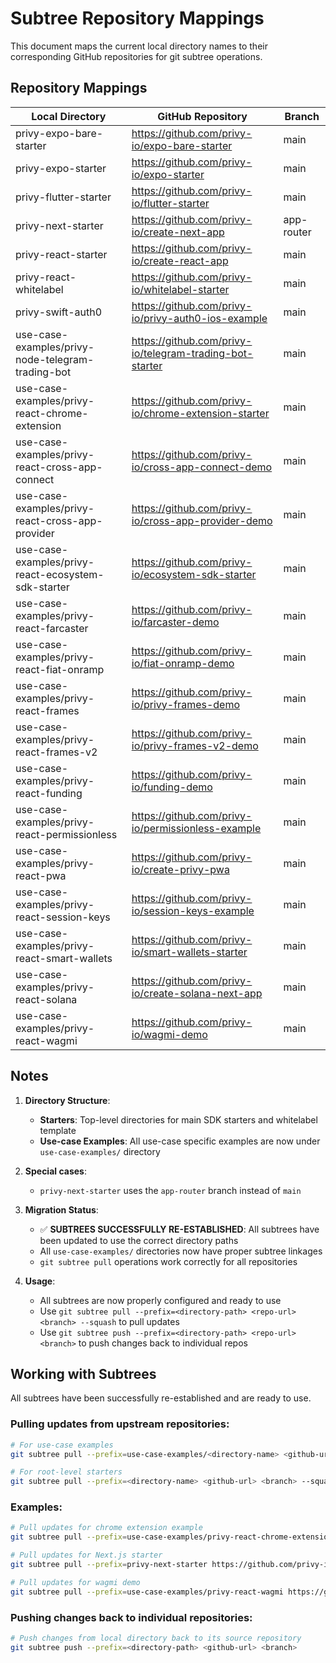 # Subtree Repository Mappings

This document maps the current local directory names to their corresponding GitHub repositories for git subtree operations.

## Repository Mappings

| Local Directory | GitHub Repository | Branch |
|----------------|-------------------|---------|
| privy-expo-bare-starter | https://github.com/privy-io/expo-bare-starter | main |
| privy-expo-starter | https://github.com/privy-io/expo-starter | main |
| privy-flutter-starter | https://github.com/privy-io/flutter-starter | main |
| privy-next-starter | https://github.com/privy-io/create-next-app | app-router |
| privy-react-starter | https://github.com/privy-io/create-react-app | main |
| privy-react-whitelabel | https://github.com/privy-io/whitelabel-starter | main |
| privy-swift-auth0 | https://github.com/privy-io/privy-auth0-ios-example | main |
| use-case-examples/privy-node-telegram-trading-bot | https://github.com/privy-io/telegram-trading-bot-starter | main |
| use-case-examples/privy-react-chrome-extension | https://github.com/privy-io/chrome-extension-starter | main |
| use-case-examples/privy-react-cross-app-connect | https://github.com/privy-io/cross-app-connect-demo | main |
| use-case-examples/privy-react-cross-app-provider | https://github.com/privy-io/cross-app-provider-demo | main |
| use-case-examples/privy-react-ecosystem-sdk-starter | https://github.com/privy-io/ecosystem-sdk-starter | main |
| use-case-examples/privy-react-farcaster | https://github.com/privy-io/farcaster-demo | main |
| use-case-examples/privy-react-fiat-onramp | https://github.com/privy-io/fiat-onramp-demo | main |
| use-case-examples/privy-react-frames | https://github.com/privy-io/privy-frames-demo | main |
| use-case-examples/privy-react-frames-v2 | https://github.com/privy-io/privy-frames-v2-demo | main |
| use-case-examples/privy-react-funding | https://github.com/privy-io/funding-demo | main |
| use-case-examples/privy-react-permissionless | https://github.com/privy-io/permissionless-example | main |
| use-case-examples/privy-react-pwa | https://github.com/privy-io/create-privy-pwa | main |
| use-case-examples/privy-react-session-keys | https://github.com/privy-io/session-keys-example | main |
| use-case-examples/privy-react-smart-wallets | https://github.com/privy-io/smart-wallets-starter | main |
| use-case-examples/privy-react-solana | https://github.com/privy-io/create-solana-next-app | main |
| use-case-examples/privy-react-wagmi | https://github.com/privy-io/wagmi-demo | main |

## Notes

1. **Directory Structure**: 
   - **Starters**: Top-level directories for main SDK starters and whitelabel template
   - **Use-case Examples**: All use-case specific examples are now under `use-case-examples/` directory

2. **Special cases**:
   - `privy-next-starter` uses the `app-router` branch instead of `main`

3. **Migration Status**: 
   - ✅ **SUBTREES SUCCESSFULLY RE-ESTABLISHED**: All subtrees have been updated to use the correct directory paths
   - All `use-case-examples/` directories now have proper subtree linkages
   - `git subtree pull` operations work correctly for all repositories

4. **Usage**: 
   - All subtrees are now properly configured and ready to use
   - Use `git subtree pull --prefix=<directory-path> <repo-url> <branch> --squash` to pull updates
   - Use `git subtree push --prefix=<directory-path> <repo-url> <branch>` to push changes back to individual repos

## Working with Subtrees

All subtrees have been successfully re-established and are ready to use.

### Pulling updates from upstream repositories:

```bash
# For use-case examples
git subtree pull --prefix=use-case-examples/<directory-name> <github-url> <branch> --squash

# For root-level starters
git subtree pull --prefix=<directory-name> <github-url> <branch> --squash
```

### Examples:
```bash
# Pull updates for chrome extension example
git subtree pull --prefix=use-case-examples/privy-react-chrome-extension https://github.com/privy-io/chrome-extension-starter main --squash

# Pull updates for Next.js starter
git subtree pull --prefix=privy-next-starter https://github.com/privy-io/create-next-app app-router --squash

# Pull updates for wagmi demo
git subtree pull --prefix=use-case-examples/privy-react-wagmi https://github.com/privy-io/wagmi-demo main --squash
```

### Pushing changes back to individual repositories:
```bash
# Push changes from local directory back to its source repository
git subtree push --prefix=<directory-path> <github-url> <branch>
```